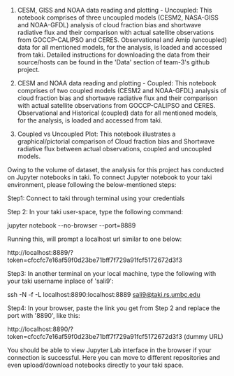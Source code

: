 1. CESM, GISS and NOAA data reading and plotting - Uncoupled: This notebook comprises of three uncoupled models (CESM2, NASA-GISS and NOAA-GFDL) analysis of cloud fraction bias and shortwave radiative flux and their comparison with actual satellite observations from GOCCP-CALIPSO and CERES. Observational and Amip (uncoupled) data for all mentioned models, for the analysis, is loaded and accessed from taki. Detailed instructions for downloading the data from their source/hosts can be found in the 'Data' section of team-3's github project. 

2. CESM and NOAA data reading and plotting - Coupled: This notebook comprises of two coupled models (CESM2 and NOAA-GFDL) analysis of cloud fraction bias and shortwave radiative flux and their comparison with actual satellite observations from GOCCP-CALIPSO and CERES. Observational and Historical (coupled) data for all mentioned models, for the analysis, is loaded and accessed from taki. 

3. Coupled vs Uncoupled Plot: This notebook illustrates a graphical/pictorial comparison of Cloud fraction bias and Shortwave radiative flux between actual observations, coupled and uncoupled models.

Owing to the volume of dataset, the analysis for this project has conducted on Jupyter notebooks in taki. To connect Jupyter notebook to your taki environment, please following the below-mentioned steps:

Step1: Connect to taki through terminal using your credentials

Step 2: In your taki user-space, type the following command:

  jupyter notebook --no-browser --port=8889

Running this, will prompt a localhost url similar to one below:

  http://localhost:8889/?token=cfccfc7e16af59f0d23be71bff7f729a91fcf5172672d3f3

Step3: In another terminal on your local machine, type the following with your taki username inplace of 'sali9':

  ssh -N -f -L localhost:8890:localhost:8889 sali9@taki.rs.umbc.edu 

Step4: In your browser, paste the link you get from Step 2 and replace the port with '8890', like this:

  http://localhost:8890/?token=cfccfc7e16af59f0d23be71bff7f729a91fcf5172672d3f3 (dummy URL)

You should be able to view Jupyter Lab interface in the browser if your connection is successful. Here you can move to different repositories and even upload/download notebooks directly to your taki space.
